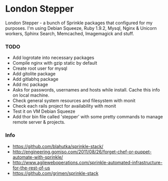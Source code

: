 # London Stepper

London Stepper - a bunch of Sprinkle packages that configured for my purposes. I'm using Debian Squeeze, Ruby 1.9.2, Mysql, Nginx & Unicorn workers, Sphinx Search, Memcached, Imagemagick and stuff.

### TODO

 * Add logrotate into necessary packages
 * Compile nginx with gzip static by default
 * Create root user for mysql
 * Add gitolite package
 * Add gitlabhq package
 * Add mc package
 * Asks for passwords, usernames and hosts while install. Cache this info on local machine.
 * Check general system resources and filesystem with monit
 * Check each rails project for availability with monit
 * Test it on VM Debian Squeeze
 * Add thor bin file called 'stepper' with some pretty commands to manage remote server & projects.

### Info
 
 * https://github.com/blahutka/sprinkle-stack/
 * http://engineering.gomiso.com/2011/08/26/forget-chef-or-puppet-automate-with-sprinkle/
 * http://www.agileweboperations.com/sprinkle-automated-infrastructure-for-the-rest-of-us
 * https://github.com/grimen/sprinkle-stack
 

